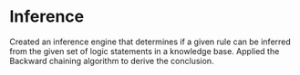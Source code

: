 # Inference
Created an inference engine that determines if a given rule can be inferred from the given set of logic statements in a knowledge base. Applied the Backward chaining algorithm to derive the conclusion.
